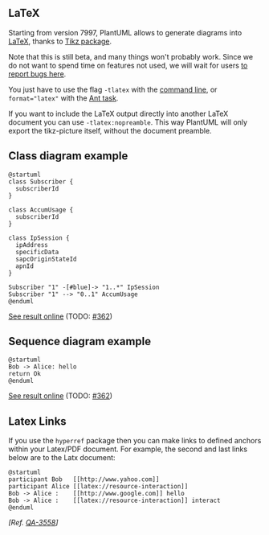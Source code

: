 ## LaTeX

Starting from version 7997, PlantUML allows to generate diagrams into [LaTeX](http://en.wikipedia.org/wiki/LaTeX), thanks to [Tikz package](http://en.wikipedia.org/wiki/Tikz).

Note that this is still beta, and many things won't probably work. Since we do not want to spend time on features not used, we will wait for users [to report bugs here](http://forum.plantuml.net/1798/latex-tikz-support).

You just have to use the flag ``-tlatex`` with the [command line](command-line), or ``format="latex"`` with the [Ant task](ant-task).

If you want to include the LaTeX output directly into another LaTeX document you can use ``-tlatex:nopreamble``. This way PlantUML will only export the tikz-picture itself, without the document preamble.


## Class diagram example

```
@startuml
class Subscriber {
  subscriberId
}

class AccumUsage {
  subscriberId
}

class IpSession {
  ipAddress
  specificData
  sapcOriginStateId
  apnId
}

Subscriber "1" -[#blue]-> "1..*" IpSession
Subscriber "1" --> "0..1" AccumUsage
@enduml
```

[See result online](https://www.writelatex.com/read/pgkkspzgzgpb) (TODO: [#362](https://github.com/plantuml/plantuml/issues/362))


## Sequence diagram example

```
@startuml
Bob -> Alice: hello
return Ok
@enduml
```

[See result online](https://www.writelatex.com/read/vmrvxnvzytbr) (TODO: [#362](https://github.com/plantuml/plantuml/issues/362))


## Latex Links

If you use the `hyperref` package then you can make links to defined anchors within your Latex/PDF document.
For example, the second and last links below are to the Latx document:

```
@startuml
participant Bob   [[http://www.yahoo.com]]
participant Alice [[latex://resource-interaction]]
Bob -> Alice :    [[http://www.google.com]] hello
Bob -> Alice :    [[latex://resource-interaction]] interact
@enduml
```

*[Ref. [QA-3558](https://forum.plantuml.net/3558)]*


